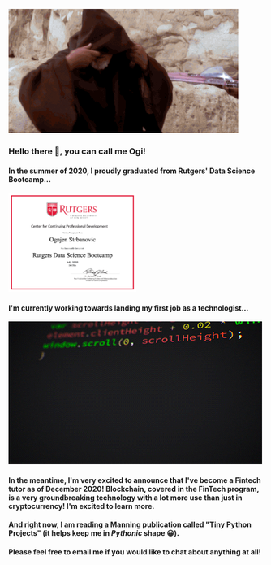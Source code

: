![Hello there.](https://github.com/ognjenstrbanovic/ognjenstrbanovic/blob/main/hello_there.gif)
### Hello there 👋, you can call me Ogi!
#### In the summer of 2020, I proudly graduated from Rutgers' Data Science Bootcamp...

<img src="https://github.com/ognjenstrbanovic/ognjenstrbanovic/blob/main/O.Strbanovic%20Certificate.png" height="50%" width="50%">

#### I'm currently working towards landing my first job as a technologist... 
![Coding Gif](https://github.com/ognjenstrbanovic/ognjenstrbanovic/blob/main/coding.gif?raw=true)
#### In the meantime, I'm very excited to announce that I've become a Fintech tutor as of December 2020! Blockchain, covered in the FinTech program, is a very  groundbreaking technology with a lot more use than just in cryptocurrency! I'm excited to learn more.
#### And right now, I am reading a Manning publication called "Tiny Python Projects" (it helps keep me in *Pythonic* shape 😀).
#### Please feel free to email me if you would like to chat about anything at all!
<!--
**ognjenstrbanovic/ognjenstrbanovic** is a ✨ _special_ ✨ repository because its `README.md` (this file) appears on your GitHub profile.

Here are some ideas to get you started:

- 🔭 I’m currently working on ...
- 🌱 I’m currently learning ...
- 👯 I’m looking to collaborate on ...
- 🤔 I’m looking for help with ...
- 💬 Ask me about ...
- 📫 How to reach me: ...
- ⚡ Fun fact: ...
-->
